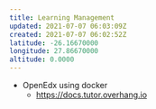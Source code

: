 ```yaml
---
title: Learning Management
updated: 2021-07-07 06:03:09Z
created: 2021-07-07 06:02:52Z
latitude: -26.16670000
longitude: 27.86670000
altitude: 0.0000
---
```


* OpenEdx using docker
	* https://docs.tutor.overhang.io